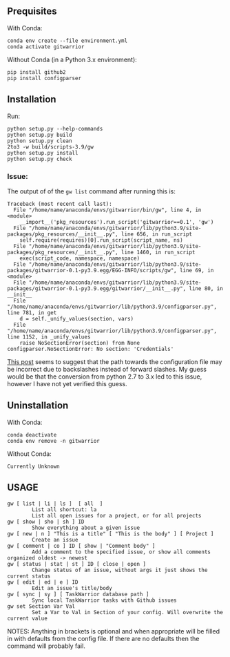 ## Prequisites

With Conda:
```
conda env create --file environment.yml
conda activate gitwarrior
```
Without Conda (in a Python 3.x environment):
```
pip install github2
pip install configparser
```
## Installation
Run:
```
python setup.py --help-commands
python setup.py build
python setup.py clean
2to3 -w build/scripts-3.9/gw
python setup.py install
python setup.py check
```

### Issue:
The output of of the `gw list` command after running this is:
```
Traceback (most recent call last):
  File "/home/name/anaconda/envs/gitwarrior/bin/gw", line 4, in <module>
    __import__('pkg_resources').run_script('gitwarrior==0.1', 'gw')
  File "/home/name/anaconda/envs/gitwarrior/lib/python3.9/site-packages/pkg_resources/__init__.py", line 656, in run_script
    self.require(requires)[0].run_script(script_name, ns)
  File "/home/name/anaconda/envs/gitwarrior/lib/python3.9/site-packages/pkg_resources/__init__.py", line 1460, in run_script
    exec(script_code, namespace, namespace)
  File "/home/name/anaconda/envs/gitwarrior/lib/python3.9/site-packages/gitwarrior-0.1-py3.9.egg/EGG-INFO/scripts/gw", line 69, in <module>
  File "/home/name/anaconda/envs/gitwarrior/lib/python3.9/site-packages/gitwarrior-0.1-py3.9.egg/gitwarrior/__init__.py", line 80, in __init__
  File "/home/name/anaconda/envs/gitwarrior/lib/python3.9/configparser.py", line 781, in get
    d = self._unify_values(section, vars)
  File "/home/name/anaconda/envs/gitwarrior/lib/python3.9/configparser.py", line 1152, in _unify_values
    raise NoSectionError(section) from None
configparser.NoSectionError: No section: 'Credentials'
```
[This post](https://stackoverflow.com/a/35017127) seems to suggest that the path towards the configuration file may be incorrect due to backslashes instead of forward slashes. My guess would be that the conversion from python 2.7 to 3.x led to this issue, however I have not yet verified this guess.
## Uninstallation
With Conda:
```
conda deactivate
conda env remove -n gitwarrior
```
Without Conda:
```
Currently Unknown
```

## USAGE
```
gw [ list | li | ls ]  [ all  ]
		List all shortcut: la
		List all open issues for a project, or for all projects
gw [ show | sho | sh ] ID
		Show everything about a given issue
gw [ new | n ] "This is a title" [ "This is the body" ] [ Project ]
		Create an issue
gw [ comment | co ] ID [ show | "Comment body" ]
		Add a comment to the specified issue, or show all comments organized oldest -> newest
gw [ status | stat | st ] ID [ close | open ]
		Change status of an issue, without args it just shows the current status
gw [ edit | ed | e ] ID
		Edit an issue's title/body
gw [ sync | sy ] [ TaskWarrior database path ]
		Sync local TaskWarrior tasks with Github issues
gw set Section Var Val
		Set a Var to Val in Section of your config. Will overwrite the current value
```

NOTES:
Anything in brackets is optional and when appropriate will be filled in with
defaults from the config file. If there are no defaults then the command will
probably fail.
